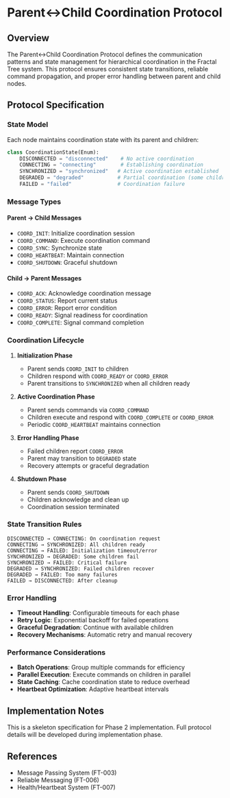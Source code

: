 
# Parent↔Child Coordination Protocol

## Overview

The Parent↔Child Coordination Protocol defines the communication patterns and state management for hierarchical coordination in the Fractal Tree system. This protocol ensures consistent state transitions, reliable command propagation, and proper error handling between parent and child nodes.

## Protocol Specification

### State Model

Each node maintains coordination state with its parent and children:

```python
class CoordinationState(Enum):
    DISCONNECTED = "disconnected"    # No active coordination
    CONNECTING = "connecting"        # Establishing coordination
    SYNCHRONIZED = "synchronized"   # Active coordination established
    DEGRADED = "degraded"           # Partial coordination (some children unavailable)
    FAILED = "failed"               # Coordination failure
```

### Message Types

#### Parent → Child Messages
- `COORD_INIT`: Initialize coordination session
- `COORD_COMMAND`: Execute coordination command
- `COORD_SYNC`: Synchronize state
- `COORD_HEARTBEAT`: Maintain connection
- `COORD_SHUTDOWN`: Graceful shutdown

#### Child → Parent Messages
- `COORD_ACK`: Acknowledge coordination message
- `COORD_STATUS`: Report current status
- `COORD_ERROR`: Report error condition
- `COORD_READY`: Signal readiness for coordination
- `COORD_COMPLETE`: Signal command completion

### Coordination Lifecycle

1. **Initialization Phase**
   - Parent sends `COORD_INIT` to children
   - Children respond with `COORD_READY` or `COORD_ERROR`
   - Parent transitions to `SYNCHRONIZED` when all children ready

2. **Active Coordination Phase**
   - Parent sends commands via `COORD_COMMAND`
   - Children execute and respond with `COORD_COMPLETE` or `COORD_ERROR`
   - Periodic `COORD_HEARTBEAT` maintains connection

3. **Error Handling Phase**
   - Failed children report `COORD_ERROR`
   - Parent may transition to `DEGRADED` state
   - Recovery attempts or graceful degradation

4. **Shutdown Phase**
   - Parent sends `COORD_SHUTDOWN`
   - Children acknowledge and clean up
   - Coordination session terminated

### State Transition Rules

```
DISCONNECTED → CONNECTING: On coordination request
CONNECTING → SYNCHRONIZED: All children ready
CONNECTING → FAILED: Initialization timeout/error
SYNCHRONIZED → DEGRADED: Some children fail
SYNCHRONIZED → FAILED: Critical failure
DEGRADED → SYNCHRONIZED: Failed children recover
DEGRADED → FAILED: Too many failures
FAILED → DISCONNECTED: After cleanup
```

### Error Handling

- **Timeout Handling**: Configurable timeouts for each phase
- **Retry Logic**: Exponential backoff for failed operations
- **Graceful Degradation**: Continue with available children
- **Recovery Mechanisms**: Automatic retry and manual recovery

### Performance Considerations

- **Batch Operations**: Group multiple commands for efficiency
- **Parallel Execution**: Execute commands on children in parallel
- **State Caching**: Cache coordination state to reduce overhead
- **Heartbeat Optimization**: Adaptive heartbeat intervals

## Implementation Notes

This is a skeleton specification for Phase 2 implementation. Full protocol details will be developed during implementation phase.

## References

- Message Passing System (FT-003)
- Reliable Messaging (FT-006)
- Health/Heartbeat System (FT-007)
